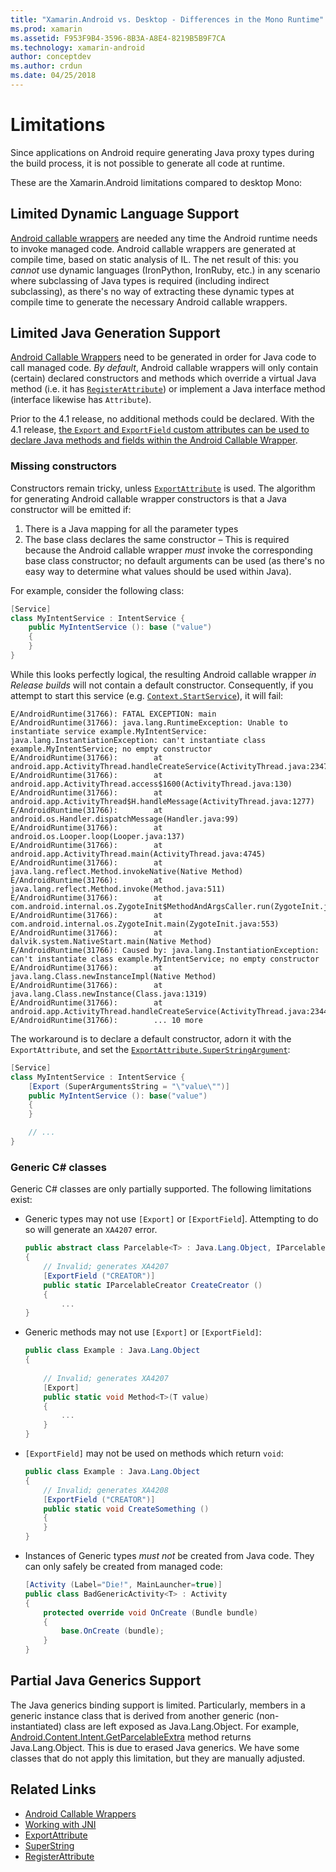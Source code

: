 ```yaml
---
title: "Xamarin.Android vs. Desktop - Differences in the Mono Runtime"
ms.prod: xamarin
ms.assetid: F953F9B4-3596-8B3A-A8E4-8219B5B9F7CA
ms.technology: xamarin-android
author: conceptdev
ms.author: crdun
ms.date: 04/25/2018
---
```


# Limitations

Since applications on Android require generating Java proxy types during the build process, it is not possible to generate all code at runtime.

These are the Xamarin.Android limitations compared to desktop Mono:


## Limited Dynamic Language Support

 [Android callable wrappers](~/android/platform/java-integration/android-callable-wrappers.md) are needed any time the Android runtime needs to invoke managed code. Android callable wrappers are generated at compile time, based on static analysis of IL. The net result of this: you *cannot* use dynamic languages (IronPython, IronRuby, etc.) in any scenario where subclassing of Java types is required (including indirect subclassing), as there's no way of extracting these dynamic types at compile time to generate the necessary Android callable wrappers.


## Limited Java Generation Support

[Android Callable Wrappers](~/android/platform/java-integration/android-callable-wrappers.md) need to be generated in order for Java code to call managed code. *By default*, Android callable wrappers will only contain (certain) declared constructors and methods which override a virtual Java method (i.e. it has [`RegisterAttribute`](https://developer.xamarin.com/api/type/Android.Runtime.RegisterAttribute/)) or implement a Java interface method (interface likewise has `Attribute`).
  
Prior to the 4.1 release, no additional methods could be declared. With the
4.1 release, [the `Export` and `ExportField` custom attributes can be used to declare Java methods and fields within the Android Callable Wrapper](~/android/platform/java-integration/working-with-jni.md).

### Missing constructors

Constructors remain tricky, unless [`ExportAttribute`](https://developer.xamarin.com/api/type/Java.Interop.ExportAttribute) is used. The algorithm for generating Android callable wrapper constructors is that a Java constructor will be emitted if:

1. There is a Java mapping for all the parameter types
2. The base class declares the same constructor &ndash; This is required because the Android callable wrapper *must* invoke the corresponding base class constructor; no default arguments can be used (as there's no easy way to determine what values should be used within Java).

For example, consider the following class:

```csharp
[Service]
class MyIntentService : IntentService {
    public MyIntentService (): base ("value")
    {
    }
}
```

While this looks perfectly logical, the resulting Android callable wrapper *in Release builds* will not contain a default constructor. Consequently, if you attempt to start this service (e.g. [`Context.StartService`](https://developer.xamarin.com/api/member/Android.Content.Context.StartService/p/Android.Content.Intent/)), it will fail:

```shell
E/AndroidRuntime(31766): FATAL EXCEPTION: main
E/AndroidRuntime(31766): java.lang.RuntimeException: Unable to instantiate service example.MyIntentService: java.lang.InstantiationException: can't instantiate class example.MyIntentService; no empty constructor
E/AndroidRuntime(31766):        at android.app.ActivityThread.handleCreateService(ActivityThread.java:2347)
E/AndroidRuntime(31766):        at android.app.ActivityThread.access$1600(ActivityThread.java:130)
E/AndroidRuntime(31766):        at android.app.ActivityThread$H.handleMessage(ActivityThread.java:1277)
E/AndroidRuntime(31766):        at android.os.Handler.dispatchMessage(Handler.java:99)
E/AndroidRuntime(31766):        at android.os.Looper.loop(Looper.java:137)
E/AndroidRuntime(31766):        at android.app.ActivityThread.main(ActivityThread.java:4745)
E/AndroidRuntime(31766):        at java.lang.reflect.Method.invokeNative(Native Method)
E/AndroidRuntime(31766):        at java.lang.reflect.Method.invoke(Method.java:511)
E/AndroidRuntime(31766):        at com.android.internal.os.ZygoteInit$MethodAndArgsCaller.run(ZygoteInit.java:786)
E/AndroidRuntime(31766):        at com.android.internal.os.ZygoteInit.main(ZygoteInit.java:553)
E/AndroidRuntime(31766):        at dalvik.system.NativeStart.main(Native Method)
E/AndroidRuntime(31766): Caused by: java.lang.InstantiationException: can't instantiate class example.MyIntentService; no empty constructor
E/AndroidRuntime(31766):        at java.lang.Class.newInstanceImpl(Native Method)
E/AndroidRuntime(31766):        at java.lang.Class.newInstance(Class.java:1319)
E/AndroidRuntime(31766):        at android.app.ActivityThread.handleCreateService(ActivityThread.java:2344)
E/AndroidRuntime(31766):        ... 10 more
```

The workaround is to declare a default constructor, adorn it with the `ExportAttribute`,  and set the [`ExportAttribute.SuperStringArgument`](https://developer.xamarin.com/api/property/Java.Interop.ExportAttribute.SuperArgumentsString/): 

```csharp
[Service]
class MyIntentService : IntentService {
    [Export (SuperArgumentsString = "\"value\"")]
    public MyIntentService (): base("value")
    {
    }

    // ...
}
```


### Generic C# classes

Generic C# classes are only partially supported. The following limitations exist:


-   Generic types may not use `[Export]` or `[ExportField`]. Attempting
    to do so will generate an `XA4207` error.

    ```csharp
    public abstract class Parcelable<T> : Java.Lang.Object, IParcelable
    {
        // Invalid; generates XA4207
        [ExportField ("CREATOR")]
        public static IParcelableCreator CreateCreator ()
        {
            ...
    }
    ```

-   Generic methods may not use `[Export]` or `[ExportField]`:

    ```csharp
    public class Example : Java.Lang.Object
    {
        
        // Invalid; generates XA4207
        [Export]
        public static void Method<T>(T value)
        {
            ...
        }
    }
    ```

-   `[ExportField]` may not be used on methods which return `void`:

    ```csharp
    public class Example : Java.Lang.Object
    {
        // Invalid; generates XA4208
        [ExportField ("CREATOR")]
        public static void CreateSomething ()
        {
        }
    }
    ```

-   Instances of Generic types _must not_ be created from Java code.
    They can only safely be created from managed code:

    ```csharp
    [Activity (Label="Die!", MainLauncher=true)]
    public class BadGenericActivity<T> : Activity
    {
        protected override void OnCreate (Bundle bundle)
        {
            base.OnCreate (bundle);
        }
    }
    ```


## Partial Java Generics Support

The Java generics binding support is limited. Particularly, members in
a generic instance class that is derived from another generic
(non-instantiated) class are left exposed as Java.Lang.Object. For
example, [Android.Content.Intent.GetParcelableExtra](https://developer.xamarin.com/api/member/Android.Content.Intent.GetParcelableExtra/p/System.String/)
method returns Java.Lang.Object. This is due to erased Java generics.
We have some classes that do not apply this limitation, but they are
manually adjusted.


## Related Links

- [Android Callable Wrappers](~/android/platform/java-integration/android-callable-wrappers.md)
- [Working with JNI](~/android/platform/java-integration/working-with-jni.md)
- [ExportAttribute](https://developer.xamarin.com/api/type/Java.Interop.ExportAttribute/)
- [SuperString](https://developer.xamarin.com/api/property/Java.Interop.ExportAttribute.SuperArgumentsString/)
- [RegisterAttribute](https://developer.xamarin.com/api/type/Android.Runtime.RegisterAttribute/)
